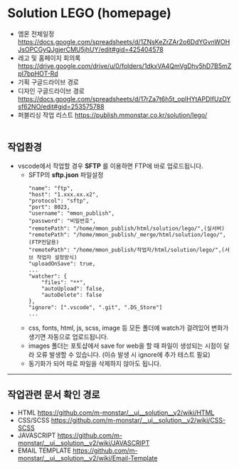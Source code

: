 # Solution LEGO (homepage)
+ 엠몬 전체일정 https://docs.google.com/spreadsheets/d/1ZNsKeZrZAr2o6DdYGvnWOHJsOPCGyQJgjerCMU5jhUY/edit#gid=425404578
+ 레고 및 홈페이지 회의록 https://drive.google.com/drive/u/0/folders/1dkxVA4QmVgDhv5hD7B5mZpI7bpHOT-Rd
+ 기획 구글드라이브 경로
+ 디자인 구글드라이브 경로 https://docs.google.com/spreadsheets/d/17rZa7t6h5t_oplHYtAPDIfUzDYsf62NO/edit#gid=253575788
+ 퍼블리싱 작업 리스트 https://publish.mmonstar.co.kr/solution/lego/
<br><br>

## 작업환경
+ vscode에서 작업할 경우 **SFTP** 를 이용하면 FTP에 바로 업로드됩니다.
	- SFTP의 **sftp.json** 파일설정
		```
		"name": "ftp",
		"host": "1.xxx.xx.x2",
		"protocol": "sftp",
		"port": 8023,
		"username": "mmon_publish",
		"password": "비밀번호",
		"remotePath": "/home/mmon_publish/html/solution/lego/",(실서버)
		"remotePath": "/home/mmon_publish/_merge/html/solution/lego/",(FTP전달용)
		"remotePath": "/home/mmon_publish/작업자/html/solution/lego/",(서브 작업자 설정방식)
		"uploadOnSave": true,
		...
		"watcher": {
			"files": "**",
			"autoUpload": false,
			"autoDelete": false
		},
		"ignore": [".vscode", ".git", ".DS_Store"]
		...
		```
	- css, fonts, html, js, scss, image 등 모든 폴더에 watch가 걸려있어 변화가 생기면 자동으로 업로드됩니다.
	- images 폴더는 포토샵에서 save for web을 할 때 파일이 생성되는 시점이 달라 오류 발생할 수 있습니다. (이슈 발생 시 ignore에 추가 테스트 필요)
	- 동기화가 되어 따로 파일을 삭제하지 않아도 됩니다.

- - -
## 작업관련 문서 확인 경로
+ HTML https://github.com/m-monstar/__ui__solution__v2/wiki/HTML
+ CSS/SCSS https://github.com/m-monstar/__ui__solution__v2/wiki/CSS-SCSS
+ JAVASCRIPT https://github.com/m-monstar/__ui__solution__v2/wiki/JAVASCRIPT
+ EMAIL TEMPLATE https://github.com/m-monstar/__ui__solution__v2/wiki/Email-Template
